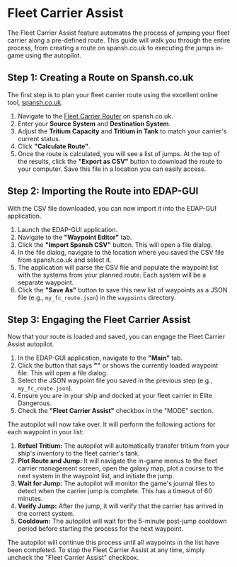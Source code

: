 # Fleet Carrier Assist

The Fleet Carrier Assist feature automates the process of jumping your fleet carrier along a pre-defined route. This guide will walk you through the entire process, from creating a route on spansh.co.uk to executing the jumps in-game using the autopilot.

## Step 1: Creating a Route on Spansh.co.uk

The first step is to plan your fleet carrier route using the excellent online tool, [spansh.co.uk](https://spansh.co.uk/fleet-carrier).

1.  Navigate to the [Fleet Carrier Router](https://spansh.co.uk/fleet-carrier) on spansh.co.uk.
2.  Enter your **Source System** and **Destination System**.
3.  Adjust the **Tritium Capacity** and **Tritium in Tank** to match your carrier's current status.
4.  Click **"Calculate Route"**.
5.  Once the route is calculated, you will see a list of jumps. At the top of the results, click the **"Export as CSV"** button to download the route to your computer. Save this file in a location you can easily access.

## Step 2: Importing the Route into EDAP-GUI

With the CSV file downloaded, you can now import it into the EDAP-GUI application.

1.  Launch the EDAP-GUI application.
2.  Navigate to the **"Waypoint Editor"** tab.
3.  Click the **"Import Spansh CSV"** button. This will open a file dialog.
4.  In the file dialog, navigate to the location where you saved the CSV file from spansh.co.uk and select it.
5.  The application will parse the CSV file and populate the waypoint list with the systems from your planned route. Each system will be a separate waypoint.
6.  Click the **"Save As"** button to save this new list of waypoints as a JSON file (e.g., `my_fc_route.json`) in the `waypoints` directory.

## Step 3: Engaging the Fleet Carrier Assist

Now that your route is loaded and saved, you can engage the Fleet Carrier Assist autopilot.

1.  In the EDAP-GUI application, navigate to the **"Main"** tab.
2.  Click the button that says **"<no list loaded>"** or shows the currently loaded waypoint file. This will open a file dialog.
3.  Select the JSON waypoint file you saved in the previous step (e.g., `my_fc_route.json`).
4.  Ensure you are in your ship and docked at your fleet carrier in Elite Dangerous.
5.  Check the **"Fleet Carrier Assist"** checkbox in the "MODE" section.

The autopilot will now take over. It will perform the following actions for each waypoint in your list:

1.  **Refuel Tritium:** The autopilot will automatically transfer tritium from your ship's inventory to the fleet carrier's tank.
2.  **Plot Route and Jump:** It will navigate the in-game menus to the fleet carrier management screen, open the galaxy map, plot a course to the next system in the waypoint list, and initiate the jump.
3.  **Wait for Jump:** The autopilot will monitor the game's journal files to detect when the carrier jump is complete. This has a timeout of 60 minutes.
4.  **Verify Jump:** After the jump, it will verify that the carrier has arrived in the correct system.
5.  **Cooldown:** The autopilot will wait for the 5-minute post-jump cooldown period before starting the process for the next waypoint.

The autopilot will continue this process until all waypoints in the list have been completed. To stop the Fleet Carrier Assist at any time, simply uncheck the "Fleet Carrier Assist" checkbox.
